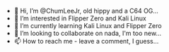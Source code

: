 - 👋 Hi, I’m @ChumLeeJr, old hippy and a C64 OG...
- 👀 I’m interested in Flipper Zero and Kali Linux
- 🌱 I’m currently learning Kali Linux and Flipper Zero
- 💞️ I’m looking to collaborate on nada, I'm too new...
- 📫 How to reach me  - leave a comment, I guess...

<!---
ChumLeeJr/ChumLeeJr is a ✨ special ✨ repository because its `README.md` (this file) appears on your GitHub profile.
You can click the Preview link to take a look at your changes.
--->
